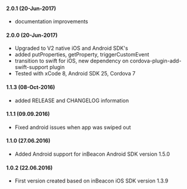 #### 2.0.1 (20-Jun-2017)
- documentation improvements
 

#### 2.0.0 (20-Jun-2017)
- Upgraded to V2 native iOS and Android SDK's
- added putProperties, getProperty, triggerCustomEvent
- transition to swift for iOS, new dependency on cordova-plugin-add-swift-support plugin
- Tested with xCode 8, Android SDK 25, Cordova 7

 

#### 1.1.3 (08-Oct-2016)
- added RELEASE and CHANGELOG information

#### 1.1.1 (09.09.2016)
* Fixed android issues when app was swiped out

#### 1.1.0 (27.06.2016)
* Added Android support for inBeacon Android SDK version 1.5.0

#### 1.0.2 (22.06.2016)
* First version created based on inBeacon iOS SDK version 1.3.9
